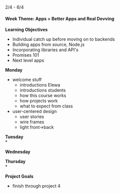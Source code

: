 2/4 - 6/4

<h4 class="weektheme">Week Theme: Apps = Better Apps and Real Devving</h4>
  
**Learning Objectives**  
  * Individual catch up before moving on to backends  
  * Building apps from source, Node.js    
  * Incorporating libraries and API's  
  * Promises 101   
  * Next level apps  
  

**Monday**   
  * welcome stuff
    * introductions Elewa  
    * introductions students  
    * how this course works
    * how projects work
    * what to expect from class
  * user-centered design
    * user stories
    * wire frames
    * light front->back

**Tuesday**  
  * 


**Wednesday**   


**Thursday**  
  * 


**Project Goals**
  * finish through project 4

